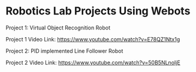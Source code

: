 # Robotics Lab Projects Using Webots
Project 1: Virtual Object Recognition Robot

Project 1 Video Link: https://www.youtube.com/watch?v=E78QZ1Ntx1g

Project 2: PID implemented Line Follower Robot

Project 2 Video Link: https://www.youtube.com/watch?v=50B5NLnoIjE
